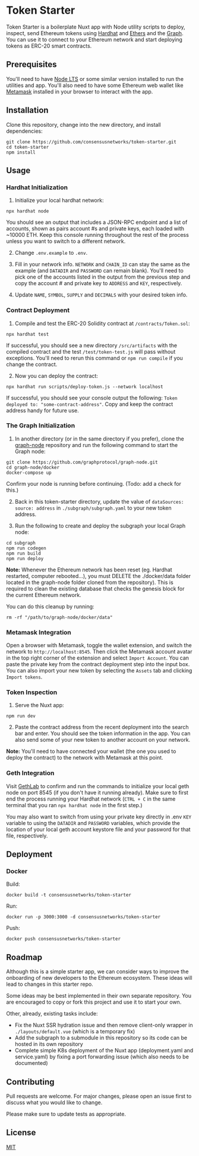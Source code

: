 # Token Starter

Token Starter is a boilerplate Nuxt app with Node utility scripts to deploy, inspect, send Ethereum tokens using [Hardhat](https://github.com/nomiclabs/hardhat) and [Ethers](https://github.com/ethers-io/ethers.js/) and the [Graph](https://github.com/graphprotocol/graph-node). You can use it to connect to your Ethereum network and start deploying tokens as ERC-20 smart contracts.

## Prerequisites

You'll need to have [Node LTS](https://nodejs.org/en/download/) or some similar version installed to run the utilities and app. You'll also need to have some Ethereum web wallet like [Metamask](https://metamask.io/) installed in your browser to interact with the app.

## Installation

Clone this repository, change into the new directory, and install dependencies:

```shell
git clone https://github.com/consensusnetworks/token-starter.git
cd token-starter
npm install
```

## Usage

### Hardhat Initialization

1. Initialize your local hardhat network:

```shell
npx hardhat node
```

You should see an output that includes a JSON-RPC endpoint and a list of accounts, shown as pairs account #s and private keys, each loaded with ~10000 ETH. Keep this console running throughout the rest of the process unless you want to switch to a different network.

2. Change `.env.example` to `.env`. 
   
3. Fill in your network info. `NETWORK` and `CHAIN_ID` can stay the same as the example (and `DATADIR` and `PASSWORD` can remain blank). You'll need to pick one of the accounts listed in the output from the previous step and copy the account # and private key to `ADDRESS` and `KEY`, respectively. 

4. Update `NAME`, `SYMBOL`, `SUPPLY` and `DECIMALS` with your desired token info. 

### Contract Deployment

1. Compile and test the ERC-20 Solidity contract at `/contracts/Token.sol`:

```shell
npx hardhat test
```

If successful, you should see a new directory `/src/artifacts` with the compiled contract and the test `/test/token-test.js` will pass without exceptions. You'll need to rerun this command or `npm run compile` if you change the contract.

2. Now you can deploy the contract:

```
npx hardhat run scripts/deploy-token.js --network localhost
```

If successful, you should see your console output the following: `Token deployed to: "some-contract-address"`. Copy and keep the contract address handy for future use.

### The Graph Initialization

1. In another directory (or in the same directory if you prefer), clone the [graph-node](https://github.com/graphprotocol/graph-node.git) repository and run the following command to start the Graph node:

```shell
git clone https://github.com/graphprotocol/graph-node.git
cd graph-node/docker
docker-compose up
```

Confirm your node is running before continuing. (Todo: add a check for this.)

2. Back in this token-starter directory, update the value of `dataSources: source: address` in `./subgraph/subgraph.yaml` to your new token address.

3. Run the following to create and deploy the subgraph your local Graph node:

```shell
cd subgraph
npm run codegen
npm run build
npm run deploy
```

**Note:** Whenever the Ethereum network has been reset (eg. Hardhat restarted, computer rebooted…), you must DELETE the ./docker/data folder located in the graph-node folder cloned from the repository).
This is required to clean the existing database that checks the genesis block for the current Ethereum network. 

You can do this cleanup by running:

```shell
rm -rf "/path/to/graph-node/docker/data"
```

### Metamask Integration

Open a browser with Metamask, toggle the wallet extension, and switch the network to `http://localhost:8545`. Then click the Metamask account avatar in the top right corner of the extension and select `Import Account`. You can paste the private key from the contract deployment step into the input box. You can also import your new token by selecting the `Assets` tab and clicking `Import tokens`.

### Token Inspection

1. Serve the Nuxt app:

```shell
npm run dev
```

2. Paste the contract address from the recent deployment into the search bar and enter. You should see the token information in the app. You can also send some of your new token to another account on your network.

**Note:** You'll need to have connected your wallet (the one you used to deploy the contract) to the network with Metamask at this point.

### Geth Integration

Visit [GethLab](https://github.com/natemiller1/GethLab) to confirm and run the commands to initialize your local geth node on port 8545 (if you don't have it running already). Make sure to first end the process running your Hardhat network (`CTRL + C` in the same terminal that you ran `npx hardhat node` in the first step.) 

You may also want to switch from using your private key directly in .env `KEY` variable to using the `DATADIR` and `PASSWORD` variables, which provide the location of your local geth account keystore file and your password for that file, respectively.

## Deployment

### Docker

Build:
```shell
docker build -t consensusnetworks/token-starter
```

Run:
```shell
docker run -p 3000:3000 -d consensusnetworks/token-starter
```

Push:
```shell
docker push consensusnetworks/token-starter
```

## Roadmap
Although this is a simple starter app, we can consider ways to improve the onboarding of new developers to the Ethereum ecosystem. These ideas will lead to changes in this starter repo. 

Some ideas may be best implemented in their own separate repository. You are encouraged to copy or fork this project and use it to start your own.

Other, already, existing tasks include:
- Fix the Nuxt SSR hydration issue and then remove client-only wrapper in `./layouts/default.vue` (which is a temporary fix)
- Add the subgraph to a submodule in this repository so its code can be hosted in its own repository
- Complete simple K8s deployment of the Nuxt app (deployment.yaml and service.yaml) by fixing a port forwarding issue (which also needs to be documented)

## Contributing
Pull requests are welcome. For major changes, please open an issue first to discuss what you would like to change.

Please make sure to update tests as appropriate.

## License
[MIT](https://choosealicense.com/licenses/mit/)

